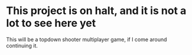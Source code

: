 # This project is on halt, and it is not a lot to see here yet
This will be a topdown shooter multiplayer game, if I come around continuing it. 
